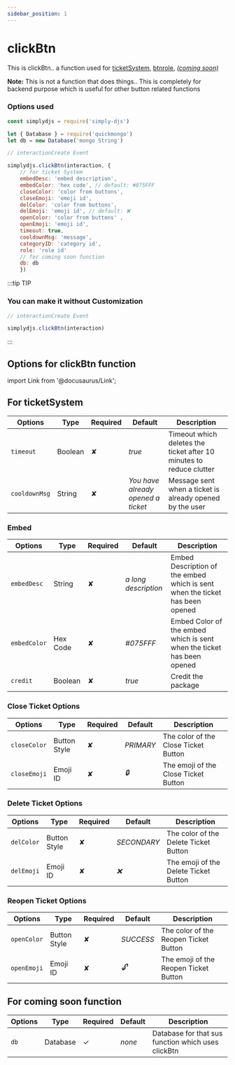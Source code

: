 ```yaml
---
sidebar_position: 1
---
```


# clickBtn
This is clickBtn.. a function used for [ticketSystem](https://simplyd.js.org/docs/Systems/ticketSystem), [btnrole](https://simplyd.js.org/docs/Systems/btnrole), *[(coming soon)](https://www.youtube.com/watch?v=dQw4w9WgXcQ)*

**Note:** This is not a function that does things.. This is completely for backend purpose which is useful for other button related functions

### Options used
```js
const simplydjs = require('simply-djs')

let { Database } = require('quickmongo')
let db = new Database('mongo String')

// interactionCreate Event

simplydjs.clickBtn(interaction, {
    // for ticket System
    embedDesc: 'embed description',
    embedColor: 'hex code', // default: #075FFF
    closeColor: 'color from buttons', 
    closeEmoji: 'emoji id', 
    delColor: 'color from buttons', 
    delEmoji: 'emoji id', // default: ❌
    openColor: 'color from buttons' , 
    openEmoji: 'emoji id',
    timeout: true, 
    cooldownMsg: 'message',
    categoryID: 'category id',
    role: 'role id'
    // for coming soon function
    db: db
    })
```

:::tip TIP
### You can make it without Customization

```js
// interactionCreate Event

simplydjs.clickBtn(interaction)
```
:::

## Options for clickBtn function
import Link from '@docusaurus/Link';

## For ticketSystem

| Options     | Type    | Required | Default | Description |
| ----------- | ----------- | ----------- | ----------- | ----------- |
| `timeout` | <Link to="https://developer.mozilla.org/en-US/docs/Web/JavaScript/Reference/Global_Objects/Boolean">Boolean</Link> | ✘ | *true* | Timeout which deletes the ticket after 10 minutes to reduce clutter |
| `cooldownMsg` | <Link to="https://developer.mozilla.org/en-US/docs/Web/JavaScript/Reference/Global_Objects/String">String</Link> | ✘ | *You have already opened a ticket* |  Message sent when a ticket is already opened by the user |

### Embed

<div style={{textAlign: 'center'}}>

| Options     | Type    | Required | Default | Description |
| ----------- | ----------- | ----------- | ----------- | ----------- |
| `embedDesc` | <Link to="https://developer.mozilla.org/en-US/docs/Web/JavaScript/Reference/Global_Objects/String">String</Link> | ✘ | *a long description* | Embed Description of the embed which is sent when the ticket has been opened |
| `embedColor` | <Link to="https://developer.mozilla.org/en-US/docs/Web/JavaScript/Reference/Global_Objects/String">Hex Code</Link> | ✘ | *#075FFF* | Embed Color of the embed which is sent when the ticket has been opened |
| `credit` | <Link to="https://developer.mozilla.org/en-US/docs/Web/JavaScript/Reference/Global_Objects/Boolean">Boolean</Link> | ✘ | *true* | Credit the package |

</div>

### Close Ticket Options

<div style={{textAlign: 'center'}}>

| Options     | Type    | Required | Default | Description |
| ----------- | ----------- | ----------- | ----------- | ----------- |
| `closeColor` | <Link to="https://discord.js.org/#/docs/main/stable/typedef/MessageButtonStyle">Button Style</Link> | ✘ | *PRIMARY* | The color of the Close Ticket Button |
| `closeEmoji` | <Link to="https://discord.js.org/#/docs/main/stable/class/Emoji">Emoji ID</Link> | ✘ | *🔒* | The emoji of the Close Ticket Button |

</div>

### Delete Ticket Options

<div style={{textAlign: 'center'}}>

| Options     | Type    | Required | Default | Description |
| ----------- | ----------- | ----------- | ----------- | ----------- |
| `delColor` | <Link to="https://discord.js.org/#/docs/main/stable/typedef/MessageButtonStyle">Button Style</Link> | ✘ | *SECONDARY* | The color of the Delete Ticket Button |
| `delEmoji` | <Link to="https://discord.js.org/#/docs/main/stable/class/Emoji">Emoji ID</Link> | ✘ | *❌* | The emoji of the Delete Ticket Button |

</div>

### Reopen Ticket Options

<div style={{textAlign: 'center'}}>

| Options     | Type    | Required | Default | Description |
| ----------- | ----------- | ----------- | ----------- | ----------- |
| `openColor` | <Link to="https://discord.js.org/#/docs/main/stable/typedef/MessageButtonStyle">Button Style</Link> | ✘ | *SUCCESS* | The color of the Reopen Ticket Button |
| `openEmoji` | <Link to="https://discord.js.org/#/docs/main/stable/class/Emoji">Emoji ID</Link> | ✘ | *🔓* | The emoji of the Reopen Ticket Button |

</div>

## For coming soon function

<div style={{textAlign: 'center'}}>

| Options     | Type    | Required | Default | Description |
| ----------- | ----------- | ----------- | ----------- | ----------- |
| `db` | <Link to="https://quickmongo.js.org/#/docs/main/main/general/welcome">Database</Link> | ✓ | *none* | Database for that sus function which uses clickBtn |

</div>